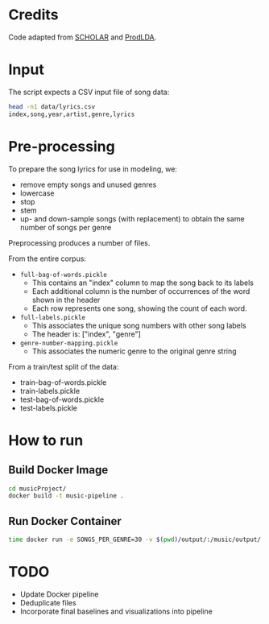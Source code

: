 # Credits

Code adapted from [SCHOLAR](https://github.com/dallascard/scholar) and [ProdLDA](https://github.com/akashgit/autoencoding_vi_for_topic_models).

# Input 

The script expects a CSV input file of song data:

```bash
head -n1 data/lyrics.csv 
index,song,year,artist,genre,lyrics
```

# Pre-processing

To prepare the song lyrics for use in modeling, we:
- remove empty songs and unused genres
- lowercase
- stop
- stem
- up- and down-sample songs (with replacement) to obtain the same number of songs per genre

Preprocessing produces a number of files.

From the entire corpus:
-	`full-bag-of-words.pickle`
	- This contains an "index" column to map the song back to its labels
	- Each additional column is the number of occurrences of the word shown in the header
	- Each row represents one song, showing the count of each word.
-	`full-labels.pickle`
	- This associates the unique song numbers with other song labels
	- The header is: ["index", "genre"]
-	`genre-number-mapping.pickle`
	- This associates the numeric genre to the original genre string

From a train/test split of the data:
-	train-bag-of-words.pickle
-	train-labels.pickle
-	test-bag-of-words.pickle
-	test-labels.pickle

# How to run

## Build Docker Image
```bash
cd musicProject/
docker build -t music-pipeline .
```

## Run Docker Container
```bash
time docker run -e SONGS_PER_GENRE=30 -v $(pwd)/output/:/music/output/ music-pipeline
```

# TODO
- Update Docker pipeline
- Deduplicate files
- Incorporate final baselines and visualizations into pipeline
